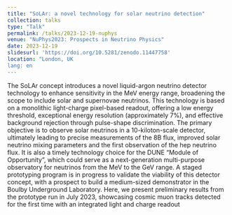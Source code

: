 ```yaml
---
title: "SoLAr: a novel technology for solar neutrino detection"
collection: talks
type: "Talk"
permalink: /talks/2023-12-19-nuphys
venue: "NuPhys2023: Prospects in Neutrino Physics"
date: 2023-12-19
slidesurl: 'https://doi.org/10.5281/zenodo.11447758'
location: "London, UK
lang: en
---
```


The SoLAr concept introduces a novel liquid-argon neutrino detector technology to enhance sensitivity in the MeV energy range, broadening the scope to include solar and supernovae neutrinos. This technology is based on a monolithic light-charge pixel-based readout, offering a low energy threshold, exceptional energy resolution (approximately 7%), and effective background rejection through pulse-shape discrimination. The primary objective is to observe solar neutrinos in a 10-kiloton-scale detector, ultimately leading to precise measurements of the 8B flux, improved solar neutrino mixing parameters and the first observation of the hep neutrino flux. It is also a timely technology choice for the DUNE “Module of Opportunity”, which could serve as a next-generation multi-purpose observatory for neutrinos from the MeV to the GeV range. A staged prototyping program is in progress to validate the viability of this detector concept, with a prospect to build a medium-sized demonstrator in the Boulby Underground Laboratory. Here, we present preliminary results from the prototype run in July 2023, showcasing cosmic muon tracks detected for the first time with an integrated light and charge readout